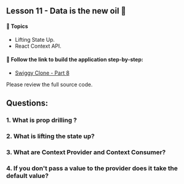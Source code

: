 ## Lesson 11 - Data is the new oil 🚀

#### 🔸 Topics

- Lifting State Up.
- React Context API.

#### 🔸 Follow the link to build the application step-by-step:

- [Swiggy Clone - Part 8](https://swiggy-clone.notion.site/Swiggy-Clone-Part-8-ca0a2d76d8ec4a50ac92bed8e3c0415c?pvs=4)

Please review the full source code.

## Questions:

### 1. What is prop drilling ?

### 2. What is lifting the state up?

### 3. What are Context Provider and Context Consumer?

### 4. If you don't pass a value to the provider does it take the default value?
